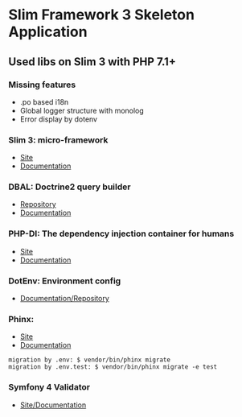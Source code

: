 # Slim Framework 3 Skeleton Application

## Used libs on Slim 3 with PHP 7.1+

### Missing features
* .po based i18n
* Global logger structure with monolog
* Error display by dotenv

### Slim 3: micro-framework
* [Site](https://www.slimframework.com)
* [Documentation](https://www.slimframework.com/docs)

### DBAL: Doctrine2 query builder 
* [Repository](https://github.com/doctrine/dbal)
* [Documentation](http://docs.doctrine-project.org/projects/doctrine-dbal/en/latest)

### PHP-DI: The dependency injection container for humans
* [Site](http://php-di.org)
* [Documentation](http://php-di.org/doc)

### DotEnv: Environment config
* [Documentation/Repository](https://github.com/vlucas/phpdotenv)

### Phinx:
* [Site](https://phinx.org/)
* [Documentation](https://book.cakephp.org/3.0/en/phinx.html)
```
migration by .env: $ vendor/bin/phinx migrate
migration by .env.test: $ vendor/bin/phinx migrate -e test
```

### Symfony 4 Validator
* [Site/Documentation](https://symfony.com/doc/current/validation.html)
